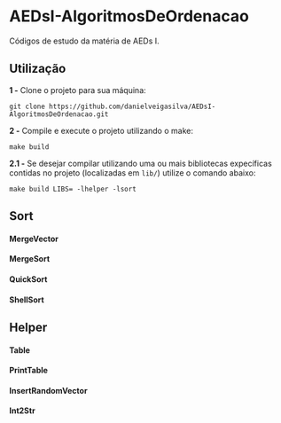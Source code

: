 # AEDsI-AlgoritmosDeOrdenacao
Códigos de estudo da matéria de AEDs I.

## Utilização


**1 -** Clone o projeto para sua máquina:
```Terminal
git clone https://github.com/danielveigasilva/AEDsI-AlgoritmosDeOrdenacao.git
```

**2 -** Compile e execute o projeto utilizando o make: 
```Terminal
make build
```

**2.1 -** Se desejar compilar utilizando uma ou mais bibliotecas expecíficas contidas no projeto (localizadas em ```lib/```) utilize o comando abaixo:
```Terminal
make build LIBS= -lhelper -lsort
```

## Sort

#### MergeVector
#### MergeSort
#### QuickSort
#### ShellSort

## Helper

#### Table
#### PrintTable
#### InsertRandomVector
#### Int2Str
